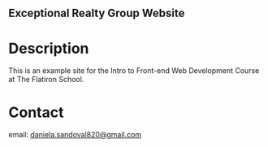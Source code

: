 Exceptional Realty Group Website
---
# Description
This is an example site for the Intro to Front-end Web Development Course at The Flatiron School.

# Contact
email: daniela.sandoval820@gmail.com
